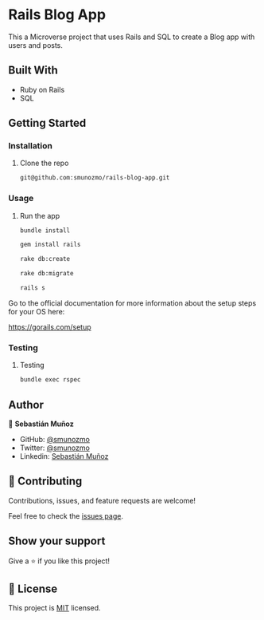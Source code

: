 # Rails Blog App

This a Microverse project that uses Rails and SQL to create a Blog app with users and posts.


## Built With

- Ruby on Rails
- SQL
## Getting Started

### Installation

1. Clone the repo

   ```sh
   git@github.com:smunozmo/rails-blog-app.git
   ```

### Usage



1. Run the app

   ```sh
   bundle install

   gem install rails

   rake db:create

   rake db:migrate

   rails s
   ```

Go to the official documentation for more information about the setup steps for your OS here:

https://gorails.com/setup

### Testing

1. Testing

   ```sh
   bundle exec rspec  
   ```

## Author


👤 **Sebastián Muñoz**

- GitHub: [@smunozmo](https://github.com/smunozmo)
- Twitter: [@smunozmo](https://twitter.com/smunozmo)
- Linkedin: [Sebastián Muñoz](https://www.linkedin.com/in/smunozmo/)

## 🤝 Contributing

Contributions, issues, and feature requests are welcome!

Feel free to check the [issues page](https://github.com/smunozmo/rails-blog-app/issues).

## Show your support

Give a ⭐️ if you like this project!

## 📝 License

This project is [MIT](https://github.com/git/git-scm.com/blob/main/MIT-LICENSE.txt) licensed.

